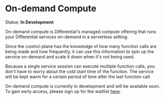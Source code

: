 # On-demand Compute

Status: **In Development**

On-demand compute is Differential's managed compute offering that runs your Differential services on-demand in a serverless setting.

Since the control-plane has the knowledge of how many function calls are being made and how frequently, it can use this information to spin up the service on-demand and scale it down when it's not being used.

Because a single service session can execute multiple function calls, you don't have to worry about the cold start time of the function. The service will be kept warm for a certain period of time after the last function call.

On-demand compute is currently in development and will be available soon. To gain early access, please sign up for the waitlist [here](https://forms.fillout.com/t/9M1VhL8Wxyus).
